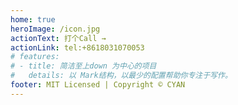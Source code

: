 ```yaml
---
home: true
heroImage: /icon.jpg
actionText: 打个Call →
actionLink: tel:+8618031070053
# features:
# - title: 简洁至上down 为中心的项目
#   details: 以 Mark结构，以最少的配置帮助你专注于写作。
footer: MIT Licensed | Copyright © CYAN
---
```


<GetIp />